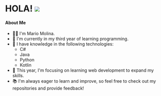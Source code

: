 HOLA! ![](https://user-images.githubusercontent.com/18350557/176309783-0785949b-9127-417c-8b55-ab5a4333674e.gif)
======================================================================================================================================


#### About Me
- 👨‍💼 I'm Mario Molina.
- 🌱 I'm currently in my third year of learning programming.
- 💼 I have knowledge in the following technologies:
  - C#
  - Java
  - Python
  - Kotlin
- 🚀 This year, I'm focusing on learning web development to expand my skills.
- 📚 I'm always eager to learn and improve, so feel free to check out my repositories and provide feedback!
